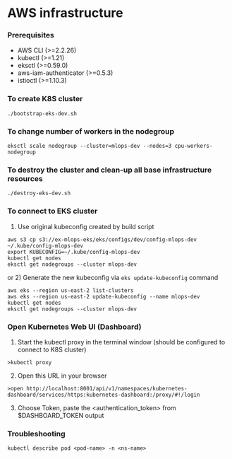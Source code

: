 # AWS infrastructure

### Prerequisites
* AWS CLI (>=2.2.26)
* kubectl (>=1.21)
* eksctl (>=0.59.0)
* aws-iam-authenticator (>=0.5.3)
* istioctl (>=1.10.3)

### To create K8S cluster

```
./bootstrap-eks-dev.sh
```

### To change number of workers in the nodegroup
```
eksctl scale nodegroup --cluster=mlops-dev --nodes=3 cpu-workers-nodegroup
```

### To destroy the cluster and clean-up all base infrastructure resources

```
./destroy-eks-dev.sh
```

### To connect to EKS cluster

1) Use original kubeconfig created by build script
```
aws s3 cp s3://ex-mlops-eks/eks/configs/dev/config-mlops-dev ~/.kube/config-mlops-dev
export KUBECONFIG=~/.kube/config-mlops-dev
kubectl get nodes
eksctl get nodegroups --cluster mlops-dev
```

or
2) Generate the new kubeconfig via `eks update-kubeconfig` command

```
aws eks --region us-east-2 list-clusters
aws eks --region us-east-2 update-kubeconfig --name mlops-dev
kubectl get nodes
eksctl get nodegroups --cluster mlops-dev
```

### Open Kubernetes Web UI (Dashboard)

1) Start the kubectl proxy in the terminal window (should be configured to connect to K8S cluster)
```
>kubectl proxy
```
2) Open this URL in your browser
```
>open http://localhost:8001/api/v1/namespaces/kubernetes-dashboard/services/https:kubernetes-dashboard:/proxy/#!/login
```
3) Choose Token, paste the <authentication_token> from $DASHBOARD_TOKEN output

### Troubleshooting

```
kubectl describe pod <pod-name> -n <ns-name>
```